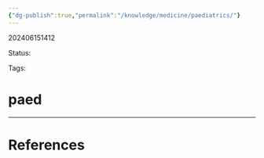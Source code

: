 ```yaml
---
{"dg-publish":true,"permalink":"/knowledge/medicine/paediatrics/"}
---
```



202406151412

Status: 

Tags:

# paed








___
# References


